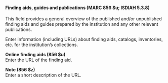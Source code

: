 #### **Finding aids, guides and publications (MARC 856 $u; ISDIAH 5.3.8)**

This field provides a general overview of the published and/or unpublished finding aids and guides prepared by the institution and any other relevant publications.

Enter information (including URLs) about finding aids, catalogs, inventories, etc. for the institution’s collections.  
  
**Online finding aids (856 $u)**  
Enter the URL of the finding aid.

 

**Note (856 $z)**  
Enter a short description of the URL.